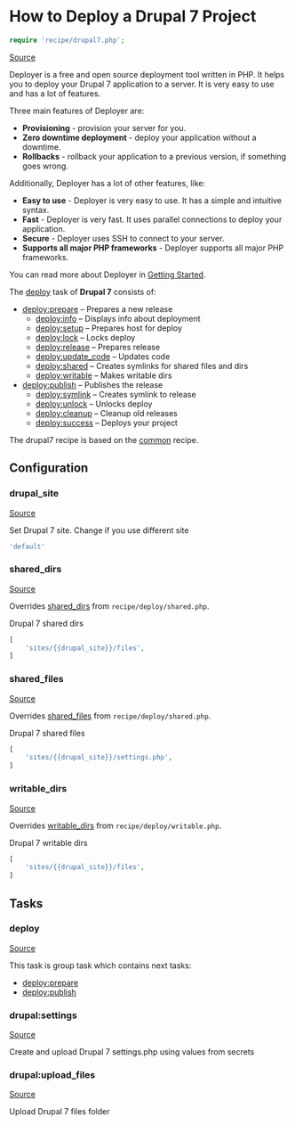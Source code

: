 <!-- DO NOT EDIT THIS FILE! -->
<!-- Instead edit recipe/drupal7.php -->
<!-- Then run bin/docgen -->

# How to Deploy a Drupal 7 Project

```php
require 'recipe/drupal7.php';
```

[Source](/recipe/drupal7.php)

Deployer is a free and open source deployment tool written in PHP. 
It helps you to deploy your Drupal 7 application to a server. 
It is very easy to use and has a lot of features. 

Three main features of Deployer are:
- **Provisioning** - provision your server for you.
- **Zero downtime deployment** - deploy your application without a downtime.
- **Rollbacks** - rollback your application to a previous version, if something goes wrong.

Additionally, Deployer has a lot of other features, like:
- **Easy to use** - Deployer is very easy to use. It has a simple and intuitive syntax.
- **Fast** - Deployer is very fast. It uses parallel connections to deploy your application.
- **Secure** - Deployer uses SSH to connect to your server.
- **Supports all major PHP frameworks** - Deployer supports all major PHP frameworks.

You can read more about Deployer in [Getting Started](/docs/getting-started.md).

The [deploy](#deploy) task of **Drupal 7** consists of:
* [deploy:prepare](/docs/recipe/common.md#deployprepare) – Prepares a new release
  * [deploy:info](/docs/recipe/deploy/info.md#deployinfo) – Displays info about deployment
  * [deploy:setup](/docs/recipe/deploy/setup.md#deploysetup) – Prepares host for deploy
  * [deploy:lock](/docs/recipe/deploy/lock.md#deploylock) – Locks deploy
  * [deploy:release](/docs/recipe/deploy/release.md#deployrelease) – Prepares release
  * [deploy:update_code](/docs/recipe/deploy/update_code.md#deployupdate_code) – Updates code
  * [deploy:shared](/docs/recipe/deploy/shared.md#deployshared) – Creates symlinks for shared files and dirs
  * [deploy:writable](/docs/recipe/deploy/writable.md#deploywritable) – Makes writable dirs
* [deploy:publish](/docs/recipe/common.md#deploypublish) – Publishes the release
  * [deploy:symlink](/docs/recipe/deploy/symlink.md#deploysymlink) – Creates symlink to release
  * [deploy:unlock](/docs/recipe/deploy/lock.md#deployunlock) – Unlocks deploy
  * [deploy:cleanup](/docs/recipe/deploy/cleanup.md#deploycleanup) – Cleanup old releases
  * [deploy:success](/docs/recipe/common.md#deploysuccess) – Deploys your project


The drupal7 recipe is based on the [common](/docs/recipe/common.md) recipe.

## Configuration
### drupal_site
[Source](https://github.com/deployphp/deployer/blob/master/recipe/drupal7.php#L15)

Set Drupal 7 site. Change if you use different site

```php title="Default value"
'default'
```


### shared_dirs
[Source](https://github.com/deployphp/deployer/blob/master/recipe/drupal7.php#L18)

Overrides [shared_dirs](/docs/recipe/deploy/shared.md#shared_dirs) from `recipe/deploy/shared.php`.

Drupal 7 shared dirs

```php title="Default value"
[
    'sites/{{drupal_site}}/files',
]
```


### shared_files
[Source](https://github.com/deployphp/deployer/blob/master/recipe/drupal7.php#L23)

Overrides [shared_files](/docs/recipe/deploy/shared.md#shared_files) from `recipe/deploy/shared.php`.

Drupal 7 shared files

```php title="Default value"
[
    'sites/{{drupal_site}}/settings.php',
]
```


### writable_dirs
[Source](https://github.com/deployphp/deployer/blob/master/recipe/drupal7.php#L28)

Overrides [writable_dirs](/docs/recipe/deploy/writable.md#writable_dirs) from `recipe/deploy/writable.php`.

Drupal 7 writable dirs

```php title="Default value"
[
    'sites/{{drupal_site}}/files',
]
```



## Tasks

### deploy
[Source](https://github.com/deployphp/deployer/blob/master/recipe/drupal7.php#L9)






This task is group task which contains next tasks:
* [deploy:prepare](/docs/recipe/common.md#deployprepare)
* [deploy:publish](/docs/recipe/common.md#deploypublish)


### drupal:settings
[Source](https://github.com/deployphp/deployer/blob/master/recipe/drupal7.php#L34)



Create and upload Drupal 7 settings.php using values from secrets


### drupal:upload_files
[Source](https://github.com/deployphp/deployer/blob/master/recipe/drupal7.php#L76)



Upload Drupal 7 files folder


